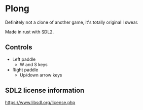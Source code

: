 # Plong
Definitely not a clone of another game, it's totally original I swear.

Made in rust with SDL2.  

## Controls
* Left paddle
  * W and S keys
* Right paddle
  * Up/down arrow keys

## SDL2 license information
https://www.libsdl.org/license.php